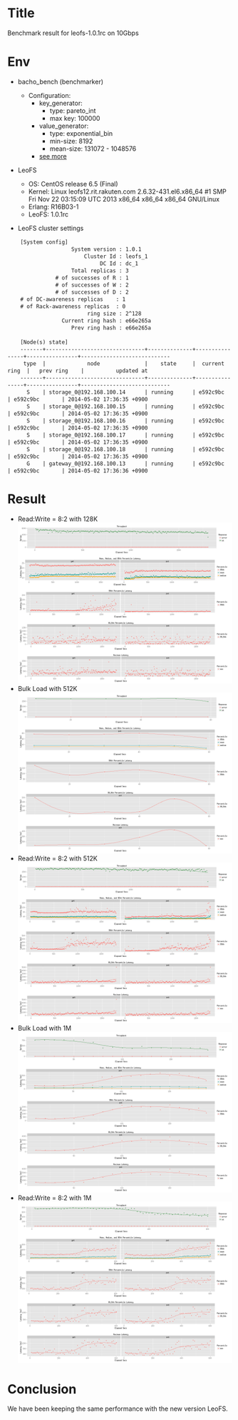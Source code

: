 Title
=====

Benchmark result for leofs-1.0.1rc on 10Gbps

Env
===

* bacho_bench (benchmarker)
    * Configuration:
        * key_generator:
            * type: pareto_int
            * max key: 100000
        * value_generator:
            * type: exponential_bin
            * min-size: 8192
            * mean-size: 131072 - 1048576
        * [see more](tests/)

* LeoFS
    * OS: CentOS release 6.5 (Final)
    * Kernel: Linux leofs12.rit.rakuten.com 2.6.32-431.el6.x86_64 #1 SMP Fri Nov 22 03:15:09 UTC 2013 x86_64 x86_64 x86_64 GNU/Linux
    * Erlang: R16B03-1
    * LeoFS:  1.0.1rc

* LeoFS cluster settings

```
    [System config]
                    System version : 1.0.1
                        Cluster Id : leofs_1
                             DC Id : dc_1
                    Total replicas : 3
               # of successes of R : 1
               # of successes of W : 2
               # of successes of D : 2
    # of DC-awareness replicas    : 1
    # of Rack-awareness replicas  : 0
                         ring size : 2^128
                 Current ring hash : e66e265a
                    Prev ring hash : e66e265a
    
    [Node(s) state]
    -------+-------------------------------+--------------+----------------+----------------+----------------------------
     type  |             node              |    state     |  current ring  |   prev ring    |          updated at         
    -------+-------------------------------+--------------+----------------+----------------+----------------------------
      S    | storage_0@192.168.100.14      | running      | e592c9bc       | e592c9bc       | 2014-05-02 17:36:35 +0900
      S    | storage_0@192.168.100.15      | running      | e592c9bc       | e592c9bc       | 2014-05-02 17:36:35 +0900
      S    | storage_0@192.168.100.16      | running      | e592c9bc       | e592c9bc       | 2014-05-02 17:36:35 +0900
      S    | storage_0@192.168.100.17      | running      | e592c9bc       | e592c9bc       | 2014-05-02 17:36:35 +0900
      S    | storage_0@192.168.100.18      | running      | e592c9bc       | e592c9bc       | 2014-05-02 17:36:35 +0900
      G    | gateway_0@192.168.100.13      | running      | e592c9bc       | e592c9bc       | 2014-05-02 17:36:36 +0900
```

Result
======

* Read:Write = 8:2 with 128K
![Read:Write = 8:2 with 128K](tests/128k_r8w2/summary.png)
* Bulk Load with 512K
![Bulk Load with 512K](tests/512k_load/summary.png)
* Read:Write = 8:2 with 512K
![Read:Write = 8:2 with 512K](tests/512k_r8w2/summary.png)
* Bulk Load with 1M
![Bulk Load with 1M](tests/1m_load/summary.png)
* Read:Write = 8:2 with 1M
![Read:Write = 8:2 with 1M](tests/1m_r8w2/summary.png)

Conclusion
==========
We have been keeping the same performance with the new version LeoFS.
